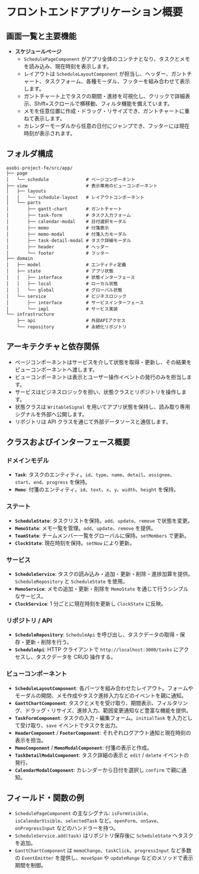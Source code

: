 # フロントエンドアプリケーション概要

## 画面一覧と主要機能
- **スケジュールページ**
  - `SchedulePageComponent` がアプリ全体のコンテナとなり、タスクとメモを読み込み、現在時刻を表示します。
  - レイアウトは `ScheduleLayoutComponent` が担当し、ヘッダー、ガントチャート、タスクフォーム、各種モーダル、フッターを組み合わせて表示します。
  - ガントチャート上でタスクの期間・進捗を可視化し、クリックで詳細表示、Shift+スクロールで横移動、フィルタ機能を備えています。
  - メモを任意位置に作成・ドラッグ・リサイズでき、ガントチャートに重ねて表示します。
  - カレンダーモーダルから任意の日付にジャンプでき、フッターには現在時刻が表示されます。

## フォルダ構成
```
asobi-project-fe/src/app/
├── page
│   └── schedule              # ページコンポーネント
├── view                      # 表示専用のビューコンポーネント
│   ├── layouts
│   │   └── schedule-layout   # レイアウトコンポーネント
│   └── parts
│       ├── gantt-chart       # ガントチャート
│       ├── task-form         # タスク入力フォーム
│       ├── calendar-modal    # 日付選択モーダル
│       ├── memo              # 付箋表示
│       ├── memo-modal        # 付箋入力モーダル
│       ├── task-detail-modal # タスク詳細モーダル
│       ├── header            # ヘッダー
│       └── footer            # フッター
├── domain
│   ├── model                 # エンティティ定義
│   ├── state                 # アプリ状態
│   │   ├── interface         # 状態インターフェース
│   │   ├── local             # ローカル状態
│   │   └── global            # グローバル状態
│   └── service               # ビジネスロジック
│       ├── interface         # サービスインターフェース
│       └── impl              # サービス実装
└── infrastructure
    ├── api                   # 外部APIアクセス
    └── repository            # 永続化リポジトリ
```

## アーキテクチャと依存関係
- ページコンポーネントはサービスを介して状態を取得・更新し、その結果をビューコンポーネントへ渡します。
- ビューコンポーネントは表示とユーザー操作イベントの発行のみを担当します。
- サービスはビジネスロジックを担い、状態クラスとリポジトリを操作します。
- 状態クラスは `WritableSignal` を用いてアプリ状態を保持し、読み取り専用シグナルを外部へ公開します。
- リポジトリは API クラスを通じて外部データソースと通信します。

## クラスおよびインターフェース概要
### ドメインモデル
- **`Task`**: タスクのエンティティ。`id`、`type`、`name`、`detail`、`assignee`、`start`、`end`、`progress` を保持。
- **`Memo`**: 付箋のエンティティ。`id`、`text`、`x`、`y`、`width`、`height` を保持。

### ステート
- **`ScheduleState`**: タスクリストを保持。`add`、`update`、`remove` で状態を変更。
- **`MemoState`**: メモ一覧を管理。`add`、`update`、`remove` を提供。
- **`TeamState`**: チームメンバー一覧をグローバルに保持。`setMembers` で更新。
- **`ClockState`**: 現在時刻を保持。`setNow` により更新。

### サービス
- **`ScheduleService`**: タスクの読み込み・追加・更新・削除・進捗加算を提供。`ScheduleRepository` と `ScheduleState` を使用。
- **`MemoService`**: メモの追加・更新・削除を `MemoState` を通じて行うシンプルなサービス。
- **`ClockService`**: 1 分ごとに現在時刻を更新し `ClockState` に反映。

### リポジトリ / API
- **`ScheduleRepository`**: `ScheduleApi` を呼び出し、タスクデータの取得・保存・更新・削除を行う。
- **`ScheduleApi`**: HTTP クライアントで `http://localhost:3000/tasks` にアクセスし、タスクデータを CRUD 操作する。

### ビューコンポーネント
- **`ScheduleLayoutComponent`**: 各パーツを組み合わせたレイアウト。フォームやモーダルの開閉、メモ作成やタスク進捗入力などのイベントを親に通知。
- **`GanttChartComponent`**: タスクとメモを受け取り、期間表示、フィルタリング、ドラッグ・リサイズ、進捗入力、範囲変更通知など豊富な機能を提供。
- **`TaskFormComponent`**: タスクの入力・編集フォーム。`initialTask` を入力として受け取り、`save` イベントでタスクを出力。
- **`HeaderComponent`** / **`FooterComponent`**: それぞれログアウト通知と現在時刻の表示を担当。
- **`MemoComponent`** / **`MemoModalComponent`**: 付箋の表示と作成。
- **`TaskDetailModalComponent`**: タスク詳細の表示と `edit` / `delete` イベントの発行。
- **`CalendarModalComponent`**: カレンダーから日付を選択し `confirm` で親に通知。

## フィールド・関数の例
- `SchedulePageComponent` の主なシグナル: `isFormVisible`、`isCalendarVisible`、`selectedTask` など。`openForm`、`onSave`、`onProgressInput` などのハンドラーを持つ。
- `ScheduleService.add(task)` はリポジトリ保存後に `ScheduleState` へタスクを追加。
- `GanttChartComponent` は `memoChange`、`taskClick`、`progressInput` など多数の `EventEmitter` を提供し、`moveSpan` や `updateRange` などのメソッドで表示期間を制御。

